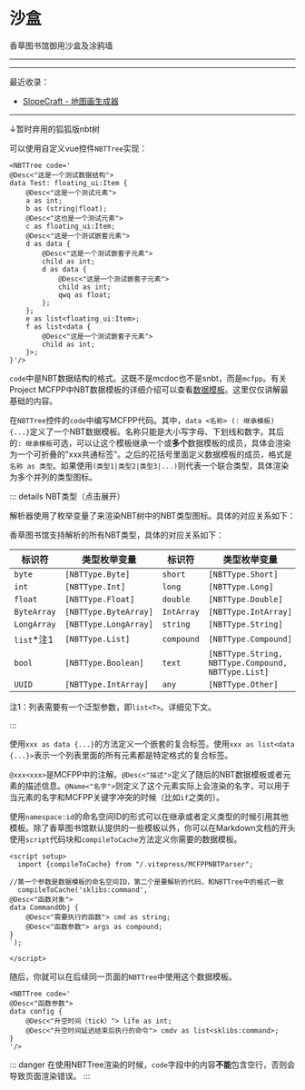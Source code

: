 # 沙盒

香草图书馆御用沙盒及涂鸦墙


---

---

最近收录：
- [SlopeCraft - 地图画生成器](https://github.com/SlopeCraft/SlopeCraft)
---

↓暂时弃用的狐狐版nbt树

<NBTTree code='
@Desc<"这是一个测试数据结构">
data Test: floating_ui:Item {
    @Desc<"这是一个测试元素">
    a as int;
    b as (string|float);
    @Desc<"这也是一个测试元素">
    c as floating_ui:Item; 
    @Desc<"这是一个测试嵌套元素">
    d as data {
        @Desc<"这是一个测试嵌套子元素">
        child as int;
        d as data {
            @Desc<"这是一个测试嵌套子元素">
            child as int;
            qwq as float;
        };
    };
    @Desc<"这是一个测试列表">
    e as list<floating_ui:Item>;
    f as list<data {
        @Desc<"这是一个测试嵌套子元素">
        child as int;
    }>;
}'
/>

可以使用自定义vue控件`NBTTree`实现：

```vue
<NBTTree code='
@Desc<"这是一个测试数据结构">
data Test: floating_ui:Item {
    @Desc<"这是一个测试元素">
    a as int;
    b as (string|float);
    @Desc<"这也是一个测试元素">
    c as floating_ui:Item; 
    @Desc<"这是一个测试嵌套元素">
    d as data {
        @Desc<"这是一个测试嵌套子元素">
        child as int;
        d as data {
            @Desc<"这是一个测试嵌套子元素">
            child as int;
            qwq as float;
        };
    };
    e as list<floating_ui:Item>;
    f as list<data {
        @Desc<"这是一个测试嵌套子元素">
        child as int;
    }>;
}'/>
```

`code`中是NBT数据结构的格式。这既不是mcdoc也不是snbt，而是`mcfpp`。有关Project MCFPP中NBT数据模板的详细介绍可以查看[数据模板](https://www.mcfpp.top/zh/quickstart/09template/01define-and-instantiate.html)。这里仅仅讲解最基础的内容。

在`NBTTree`控件的`code`中编写MCFPP代码。其中，`data <名称> (: 继承模板) {...}`定义了一个NBT数据模板。名称只能是大小写字母、下划线和数字。其后的`: 继承模板`可选，可以让这个模板继承一个或**多个**数据模板的成员，具体会渲染为一个可折叠的"xxx共通标签"。之后的花括号里面定义数据模板的成员，格式是`名称 as 类型`。如果使用`(类型1|类型2|类型3|...)`则代表一个联合类型，具体渲染为多个并列的类型图标。

::: details NBT类型（点击展开）

解析器使用了枚举变量了来渲染NBT树中的NBT类型图标。具体的对应关系如下：

<NBTTree code='
data Example {
    @Name<"NBTType.Byte">
    Byte as byte;
    @Name<"NBTType.Short">
    Short as short;
    @Name<"NBTType.Int">
    Int as int;
    @Name<"NBTType.Long">
    Long as long;
    @Name<"NBTType.Float">
    Float as float;
    @Name<"NBTType.Double">
    Double as double;
    @Name<"NBTType.ByteArray">
    ba as ByteArray;
    @Name<"NBTType.IntArray">
    ia as IntArray;
    @Name<"NBTType.LongArray">
    la as LongArray;
    @Name<"NBTType.String">
    String as string;
    @Name<"NBTType.List">
    List as list<byte>;
    @Name<"NBTType.Compound">
    Compound as compound;
    @Name<"NBTType.Boolean">
    Boolean as bool;
}
'/>

香草图书馆支持解析的所有NBT类型，具体的对应关系如下：

|标识符|类型枚举变量|标识符|类型枚举变量|
|-|-|-|-|
|`byte`|`[NBTType.Byte]`|`short`|`[NBTType.Short]`|
|`int`|`[NBTType.Int]`|`long`|`[NBTType.Long]`|
|`float`|`[NBTType.Float]`|`double`|`[NBTType.Double]`|
|`ByteArray`|`[NBTType.ByteArray]`|`IntArray`|`[NBTType.IntArray]`|
|`LongArray`|`[NBTType.LongArray]`|`string`|`[NBTType.String]`|
|`list`*注1|`[NBTType.List]`|`compound`|`[NBTType.Compound]`|
|`bool`|`[NBTType.Boolean]`|`text`|`[NBTType.String, NBTType.Compound, NBTType.List]`|
|`UUID`|`[NBTType.IntArray]`|`any`|`[NBTType.Other]`|

注1：列表需要有一个泛型参数，即`list<T>`。详细见下文。

:::

使用`xxx as data {...}`的方法定义一个嵌套的复合标签。使用`xxx as list<data {...}>`表示一个列表里面的所有元素都是特定格式的复合标签。

`@xxx<xxx>`是MCFPP中的注解。`@Desc<"描述">`定义了随后的NBT数据模板或者元素的描述信息。`@Name<"名字">`则定义了这个元素实际上会渲染的名字，可以用于当元素的名字和MCFPP关键字冲突的时候（比如`if`之类的）。

使用`namespace:id`的命名空间ID的形式可以在继承或者定义类型的时候引用其他模板。除了香草图书馆默认提供的一些模板以外，你可以在Markdown文档的开头使用`script`代码块和`compileToCache`方法定义你需要的数据模板。

```vue
<script setup>
  import {compileToCache} from "/.vitepress/MCFPPNBTParser";

//第一个参数是数据模板的命名空间ID，第二个是要解析的代码，和NBTTree中的格式一致
  compileToCache('sklibs:command',`
@Desc<"函数对象">
data CommandObj {
    @Desc<"需要执行的函数"> cmd as string;
    @Desc<"函数参数"> args as compound;
}
`);

</script>
```

随后，你就可以在后续同一页面的`NBTTree`中使用这个数据模板。

```vue
<NBTTree code='
@Desc<"函数参数">
data config {
    @Desc<"升空时间（tick）"> life as int;
    @Desc<"升空时间延迟结束后执行的命令"> cmdv as list<sklibs:command>;
}
'/>
```

::: danger
在使用NBTTree渲染的时候，`code`字段中的内容**不能**包含空行，否则会导致页面渲染错误。
:::
